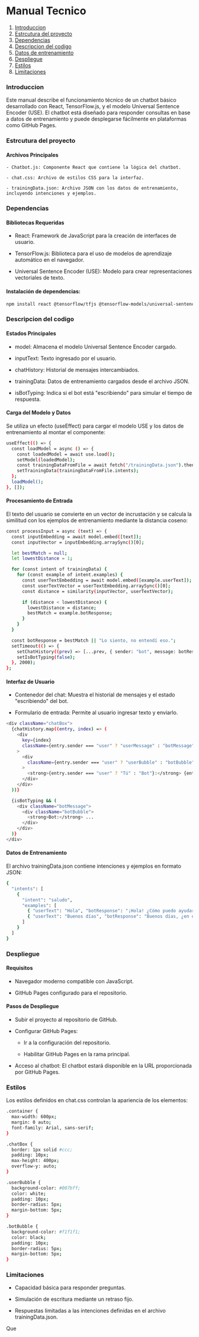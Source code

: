 # Manual Tecnico

1. [Introduccion](#introduccion)
2. [Estrcutura del proyecto](#estructura)
3. [Dependencias](#dependencias)
4. [Descripcion del codigo](#descripcion)
5. [Datos de entrenamiento](#datos)
6. [Despliegue](#despliegue)
7. [Estilos](#estilo)
7. [Limitaciones](#limitaciones)


### Introduccion <a name="sistema"></a>

Este manual describe el funcionamiento técnico de un chatbot básico desarrollado con React, TensorFlow.js, y el modelo Universal Sentence Encoder (USE). El chatbot está diseñado para responder consultas en base a datos de entrenamiento y puede desplegarse fácilmente en plataformas como GitHub Pages.

### Estrcutura del proyecto <a name="estructura"></a>

#### Archivos Principales

    - Chatbot.js: Componente React que contiene la lógica del chatbot.

    - chat.css: Archivo de estilos CSS para la interfaz.

    - trainingData.json: Archivo JSON con los datos de entrenamiento, incluyendo intenciones y ejemplos.


### Dependencias <a name="dependencias"></a>

#### Bibliotecas Requeridas

- React: Framework de JavaScript para la creación de interfaces de usuario.

- TensorFlow.js: Biblioteca para el uso de modelos de aprendizaje automático en el navegador.

- Universal Sentence Encoder (USE): Modelo para crear representaciones vectoriales de texto.

#### Instalación de dependencias:
```bash
npm install react @tensorflow/tfjs @tensorflow-models/universal-sentence-encoder 
```

### Descripcion del codigo <a name="descripcion"></a>

#### Estados Principales

- model: Almacena el modelo Universal Sentence Encoder cargado.

- inputText: Texto ingresado por el usuario.

- chatHistory: Historial de mensajes intercambiados.

- trainingData: Datos de entrenamiento cargados desde el archivo JSON.

- isBotTyping: Indica si el bot está "escribiendo" para simular el tiempo de respuesta.

#### Carga del Modelo y Datos

Se utiliza un efecto (useEffect) para cargar el modelo USE y los datos de entrenamiento al montar el componente:


```bash
useEffect(() => {
  const loadModel = async () => {
    const loadedModel = await use.load();
    setModel(loadedModel);
    const trainingDataFromFile = await fetch("/trainingData.json").then(response => response.json());
    setTrainingData(trainingDataFromFile.intents);
  };
  loadModel();
}, []);
```

#### Procesamiento de Entrada

El texto del usuario se convierte en un vector de incrustación y se calcula la similitud con los ejemplos de entrenamiento mediante la distancia coseno:
```bash
const processInput = async (text) => {
  const inputEmbedding = await model.embed([text]);
  const inputVector = inputEmbedding.arraySync()[0];

  let bestMatch = null;
  let lowestDistance = 1;

  for (const intent of trainingData) {
    for (const example of intent.examples) {
      const userTextEmbedding = await model.embed([example.userText]);
      const userTextVector = userTextEmbedding.arraySync()[0];
      const distance = similarity(inputVector, userTextVector);

      if (distance < lowestDistance) {
        lowestDistance = distance;
        bestMatch = example.botResponse;
      }
    }
  }

  const botResponse = bestMatch || "Lo siento, no entendí eso.";
  setTimeout(() => {
    setChatHistory((prev) => [...prev, { sender: "bot", message: botResponse }]);
    setIsBotTyping(false);
  }, 2000);
};
```

#### Interfaz de Usuario

- Contenedor del chat: Muestra el historial de mensajes y el estado "escribiendo" del bot.

- Formulario de entrada: Permite al usuario ingresar texto y enviarlo.

```bash
<div className="chatBox">
  {chatHistory.map((entry, index) => (
    <div
      key={index}
      className={entry.sender === "user" ? "userMessage" : "botMessage"}
    >
      <div
        className={entry.sender === "user" ? "userBubble" : "botBubble"}
      >
        <strong>{entry.sender === "user" ? "Tú" : "Bot"}:</strong> {entry.message}
      </div>
    </div>
  ))}

  {isBotTyping && (
    <div className="botMessage">
      <div className="botBubble">
        <strong>Bot:</strong> ...
      </div>
    </div>
  )}
</div>
```

#### Datos de Entrenamiento

El archivo trainingData.json contiene intenciones y ejemplos en formato JSON:

```bash
{
  "intents": [
    {
      "intent": "saludo",
      "examples": [
        { "userText": "Hola", "botResponse": "¡Hola! ¿Cómo puedo ayudarte?" },
        { "userText": "Buenos días", "botResponse": "Buenos días, ¿en qué te puedo ayudar?" }
      ]
    }
  ]
}
```

### Despliegue <a name="despliegue"></a>

#### Requisitos

- Navegador moderno compatible con JavaScript.

- GitHub Pages configurado para el repositorio.

#### Pasos de Despliegue

- Subir el proyecto al repositorio de GitHub.

- Configurar GitHub Pages:

    - Ir a la configuración del repositorio.

    - Habilitar GitHub Pages en la rama principal.

- Acceso al chatbot: El chatbot estará disponible en la URL proporcionada por GitHub Pages.

### Estilos <a name="estilos"></a>

Los estilos definidos en chat.css controlan la apariencia de los elementos:
```bash
.container {
  max-width: 600px;
  margin: 0 auto;
  font-family: Arial, sans-serif;
}

.chatBox {
  border: 1px solid #ccc;
  padding: 10px;
  max-height: 400px;
  overflow-y: auto;
}

.userBubble {
  background-color: #007bff;
  color: white;
  padding: 10px;
  border-radius: 5px;
  margin-bottom: 5px;
}

.botBubble {
  background-color: #f1f1f1;
  color: black;
  padding: 10px;
  border-radius: 5px;
  margin-bottom: 5px;
}
```

### Limitaciones <a name="limitaciones"></a>

- Capacidad básica para responder preguntas.

- Simulación de escritura mediante un retraso fijo.

- Respuestas limitadas a las intenciones definidas en el archivo trainingData.json.

Que
